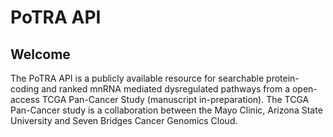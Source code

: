 <h1> PoTRA API </h1>

<h2> Welcome </h2>
The PoTRA API is a publicly available resource for searchable protein-coding and ranked mnRNA mediated dysregulated pathways from a open-access TCGA Pan-Cancer Study (manuscript in-preparation). The TCGA Pan-Cancer study is a collaboration between the Mayo Clinic, Arizona State University and Seven Bridges Cancer Genomics Cloud. 

